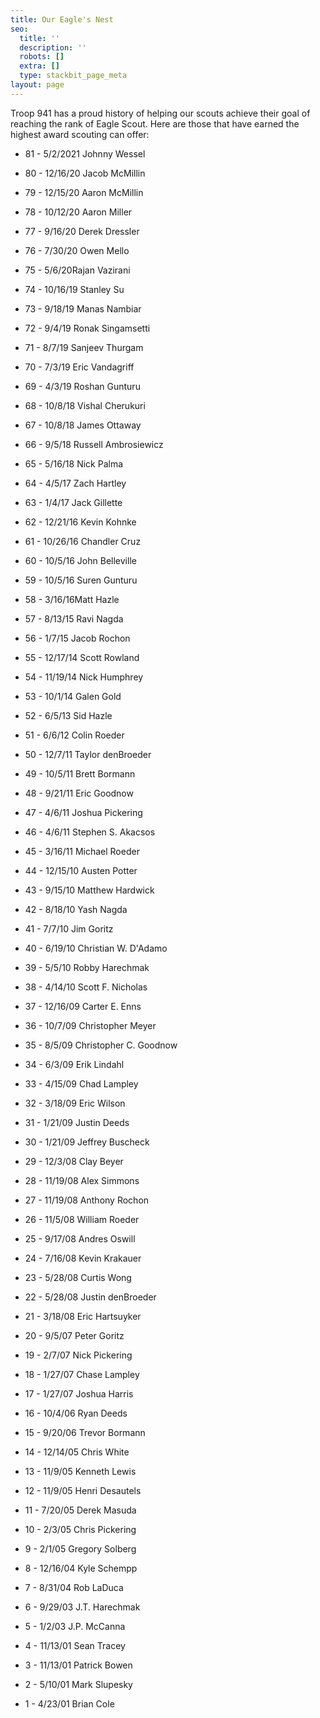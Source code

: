 ```yaml
---
title: Our Eagle's Nest
seo:
  title: ''
  description: ''
  robots: []
  extra: []
  type: stackbit_page_meta
layout: page
---
```

Troop 941 has a proud history of helping our scouts achieve their goal of reaching the rank of Eagle Scout. Here are those that have earned the highest award scouting can offer:



*   81 - 5/2/2021 Johnny Wessel

*   80 - 12/16/20 Jacob McMillin

*   79 - 12/15/20 Aaron McMillin

*   78 - 10/12/20 Aaron Miller

*   77 - 9/16/20 Derek Dressler

*   76 - 7/30/20 Owen Mello

*   75 - 5/6/20Rajan Vazirani

*   74 - 10/16/19 Stanley Su

*   73 - 9/18/19 Manas Nambiar

*   72 - 9/4/19 Ronak Singamsetti

*   71 - 8/7/19 Sanjeev Thurgam

*   70 - 7/3/19 Eric Vandagriff

*   69 - 4/3/19 Roshan Gunturu

*   68 - 10/8/18 Vishal Cherukuri

*   67 - 10/8/18 James Ottaway

*   66 - 9/5/18 Russell Ambrosiewicz

*   65 - 5/16/18 Nick Palma

*   64 - 4/5/17 Zach Hartley

*   63 - 1/4/17 Jack Gillette

*   62 - 12/21/16 Kevin Kohnke

*   61 - 10/26/16 Chandler Cruz

*   60 - 10/5/16 John Belleville

*   59 - 10/5/16 Suren Gunturu

*   58 - 3/16/16Matt Hazle

*   57 - 8/13/15 Ravi Nagda

*   56 - 1/7/15 Jacob Rochon

*   55 - 12/17/14 Scott Rowland

*   54 - 11/19/14 Nick Humphrey

*   53 - 10/1/14 Galen Gold

*   52 - 6/5/13 Sid Hazle

*   51 - 6/6/12 Colin Roeder

*   50 - 12/7/11 Taylor denBroeder

*   49 - 10/5/11 Brett Bormann

*   48 - 9/21/11 Eric Goodnow

*   47 - 4/6/11 Joshua Pickering

*   46 - 4/6/11 Stephen S. Akacsos

*   45 - 3/16/11 Michael Roeder

*   44 - 12/15/10 Austen Potter

*   43 - 9/15/10 Matthew Hardwick

*   42 - 8/18/10 Yash Nagda

*   41 - 7/7/10 Jim Goritz

*   40 - 6/19/10 Christian W. D'Adamo

*   39 - 5/5/10 Robby Harechmak

*   38 - 4/14/10 Scott F. Nicholas

*   37 - 12/16/09 Carter E. Enns

*   36 - 10/7/09 Christopher Meyer

*   35 - 8/5/09 Christopher C. Goodnow

*   34 - 6/3/09 Erik Lindahl

*   33 - 4/15/09 Chad Lampley

*   32 - 3/18/09 Eric Wilson

*   31 - 1/21/09 Justin Deeds

*   30 - 1/21/09 Jeffrey Buscheck

*   29 - 12/3/08 Clay Beyer

*   28 - 11/19/08 Alex Simmons

*   27 - 11/19/08 Anthony Rochon

*   26 - 11/5/08 William Roeder

*   25 - 9/17/08 Andres Oswill

*   24 - 7/16/08 Kevin Krakauer

*   23 - 5/28/08 Curtis Wong

*   22 - 5/28/08 Justin denBroeder

*   21 - 3/18/08 Eric Hartsuyker

*   20 - 9/5/07 Peter Goritz

*   19 - 2/7/07 Nick Pickering

*   18 - 1/27/07 Chase Lampley

*   17 - 1/27/07 Joshua Harris

*   16 - 10/4/06 Ryan Deeds

*   15 - 9/20/06 Trevor Bormann

*   14 - 12/14/05 Chris White

*   13 - 11/9/05 Kenneth Lewis

*   12 - 11/9/05 Henri Desautels

*   11 - 7/20/05 Derek Masuda

*   10 - 2/3/05 Chris Pickering

*   9 - 2/1/05 Gregory Solberg

*   8 - 12/16/04 Kyle Schempp

*   7 - 8/31/04 Rob LaDuca

*   6 - 9/29/03 J.T. Harechmak

*   5 - 1/2/03 J.P. McCanna

*   4 - 11/13/01 Sean Tracey

*   3 - 11/13/01 Patrick Bowen

*   2 - 5/10/01 Mark Slupesky

*   1 - 4/23/01 Brian Cole
